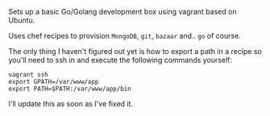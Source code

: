 Sets up a basic Go/Golang development box using vagrant based on Ubuntu.

Uses chef recipes to provision `MongoDB`, `git`, `bazaar` and.. `go` of course.

The only thing I haven't figured out yet is how to export a path in a recipe so you'll need to ssh in and execute the following commands yourself:

    vagrant ssh
    export GPATH=/var/www/app
    export PATH=$PATH:/var/www/app/bin

I'll update this as soon as I've fixed it.
